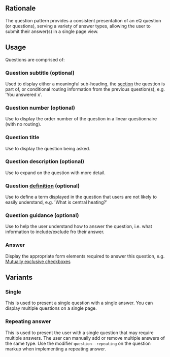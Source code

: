 ## Rationale

The question pattern provides a consistent presentation of an eQ question (or questions), serving a variety of answer types, allowing the user to submit their answer(s) in a single page view.

## Usage

Questions are comprised of:

### Question subtitle (optional)

Used to display either a meaningful sub-heading, the [section](/components/detail/vertical-navigation) the question is part of, or conditional routing information from the previous question(s), e.g. 'You answered x'.

### Question number (optional)

Use to display the order number of the question in a linear questionnaire (with no routing).

### Question title

Use to display the question being asked.

### Question description (optional)

Use to expand on the question with more detail.

### Question [definition](/components/detail/definition) (optional)

Use to define a term displayed in the question that users are not likely to easily understand, e.g. 'What is central heating?'

### Question guidance (optional)

Use to help the user understand how to answer the question, i.e. what information to include/exclude fro their answer.

### Answer

Display the appropriate form elements required to answer this question, e.g. [Mutually exclusive checkboxes](9/components/detail/mutually-exclusive--checkboxes)

## Variants

### Single

This is used to present a single question with a single answer. You can display multiple questions on a single page.

### Repeating answer

This is used to present the user with a single question that may require multiple answers.  The user can manually add or remove multiple answers of the same type. Use the modifier `question--repeating` on the question markup when implementing a repeating answer.
